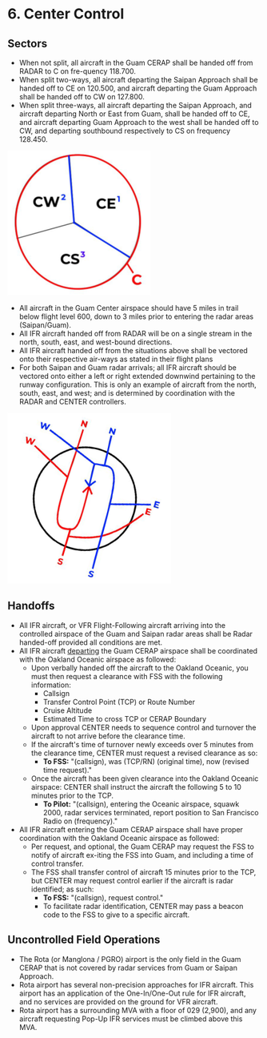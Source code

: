 # 6. Center Control

## Sectors

- When not split, all aircraft in the Guam CERAP shall be handed off from RADAR to C on fre-quency 118.700.
- When split two-ways, all aircraft departing the Saipan Approach shall be handed off to CE on 120.500, and aircraft departing the Guam Approach shall be handed off to CW on 127.800.
- When split three-ways, all aircraft departing the Saipan Approach, and aircraft departing North or East from Guam, shall be handed off to CE, and aircraft departing Guam Approach to the west shall be handed off to CW, and departing southbound respectively to CS on frequency 128.450.

![Guam Center Split](img/guam-center-split.png)

- All aircraft in the Guam Center airspace should have 5 miles in trail below flight level 600, down to 3 miles prior to entering the radar areas (Saipan/Guam).
- All IFR aircraft handed off from RADAR will be on a single stream in the north, south, east, and west-bound directions.
- All IFR aircraft handed off from the situations above shall be vectored onto their respective air-ways as stated in their flight plans
- For both Saipan and Guam radar arrivals; all IFR aircraft should be vectored onto either a left or right extended downwind pertaining to the runway configuration. This is only an example of aircraft from the north, south, east, and west; and is determined by coordination with the RADAR and CENTER controllers.

![Guam Arrival Flow](img/guam-arrival-flow.png)

## Handoffs

- All IFR aircraft, or VFR Flight-Following aircraft arriving into the controlled airspace of the Guam and Saipan radar areas shall be Radar handed-off provided all conditions are met.
- All IFR aircraft <ins>departing</ins> the Guam CERAP airspace shall be coordinated with the Oakland Oceanic airspace as followed:
  - Upon verbally handed off the aircraft to the Oakland Oceanic, you must then request a clearance with FSS with the following information:
    - Callsign
    - Transfer Control Point (TCP) or Route Number
    - Cruise Altitude
    - Estimated Time to cross TCP or CERAP Boundary
  - Upon approval CENTER needs to sequence control and turnover the aircraft to not arrive before the clearance time.
  - If the aircraft's time of turnover newly exceeds over 5 minutes from the clearance time, CENTER must request a revised clearance as so:
    - **To FSS:** "(callsign), was (TCP/RN) (original time), now (revised time request)."
  - Once the aircraft has been given clearance into the Oakland Oceanic airspace: CENTER shall instruct the aircraft the following 5 to 10 minutes prior to the TCP.
    - **To Pilot:** "(callsign), entering the Oceanic airspace, squawk 2000, radar services terminated, report position to San Francisco Radio on (frequency)."
- All IFR aircraft entering the Guam CERAP airspace shall have proper coordination with the Oakland Oceanic airspace as followed:
  - Per request, and optional, the Guam CERAP may request the FSS to notify of aircraft ex-iting the FSS into Guam, and including a time of control transfer.
  - The FSS shall transfer control of aircraft 15 minutes prior to the TCP, but CENTER may request control earlier if the aircraft is radar identified; as such:
    - **To FSS:** "(callsign), request control."
    - To facilitate radar identification, CENTER may pass a beacon code to the FSS to give to a specific aircraft.

## Uncontrolled Field Operations

- The Rota (or Manglona / PGRO) airport is the only field in the Guam CERAP that is not covered by radar services from Guam or Saipan Approach.
- Rota airport has several non-precision approaches for IFR aircraft. This airport has an application of the One-In/One-Out rule for IFR aircraft, and no services are provided on the ground for VFR aircraft.
- Rota airport has a surrounding MVA with a floor of 029 (2,900), and any aircraft requesting Pop-Up IFR services must be climbed above this MVA.